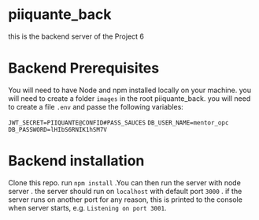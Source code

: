 # piiquante_back

this is the backend server of the Project 6

# Backend Prerequisites

You will need to have Node and npm installed locally on your machine.
you will need to create a folder `images` in the root piiquante_back.
you will need to create a file `.env` and passe the following variables:

`JWT_SECRET=PIIQUANTE@CONFID#PASS_SAUCES`
`DB_USER_NAME=mentor_opc`
`DB_PASSWORD=lHIbS6RNIK1hSM7V `

# Backend installation

Clone this repo. run `npm install` .You can then run the server with node server .
the server should run on `localhost` with default port `3000` . if the server runs on another port for any reason,
this is printed to the console when server starts, e.g. `Listening on port 3001`.
